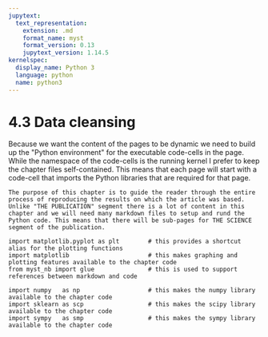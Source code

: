 ```yaml
---
jupytext:
  text_representation:
    extension: .md
    format_name: myst
    format_version: 0.13
    jupytext_version: 1.14.5
kernelspec:
  display_name: Python 3
  language: python
  name: python3
---
```


# 4.3 Data cleansing

Because we want the content of the pages to be dynamic we need to build up the "Python environment" for the executable code-cells in the page. While the namespace of the code-cells is the running kernel I prefer to keep the chapter files self-contained. This means that  each page will start with a code-cell that imports the Python libraries that are required for that page.

```{tip}
The purpose of this chapter is to guide the reader through the entire process of reproducing the results on which the article was based. Unlike "THE PUBLICATION" segment there is a lot of content in this chapter and we will need many markdown files to setup and rund the Python code. This means that there will be sub-pages for THE SCIENCE segment of the publication.
```

```{code-cell}
import matplotlib.pyplot as plt        # this provides a shortcut alias for the plotting functions
import matplotlib                      # this makes graphing and plotting features available to the chapter code
from myst_nb import glue               # this is used to support references between markdown and code

import numpy   as np                   # this makes the numpy library available to the chapter code
import sklearn as scp                  # this makes the scipy library available to the chapter code
import sympy   as smp                  # this makes the sympy library available to the chapter code
```
